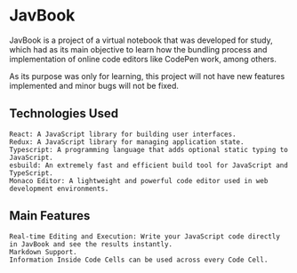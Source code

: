 # JavBook

JavBook is a project of a virtual notebook that was developed for study, which had as its main objective to learn how the bundling process and implementation of online code editors like CodePen work, among others.

As its purpose was only for learning, this project will not have new features implemented and minor bugs will not be fixed.

## Technologies Used

    React: A JavaScript library for building user interfaces.
    Redux: A JavaScript library for managing application state.
    Typescript: A programming language that adds optional static typing to JavaScript.
    esbuild: An extremely fast and efficient build tool for JavaScript and TypeScript.
    Monaco Editor: A lightweight and powerful code editor used in web development environments.

## Main Features

    Real-time Editing and Execution: Write your JavaScript code directly in JavBook and see the results instantly.
    Markdown Support.
    Information Inside Code Cells can be used across every Code Cell.